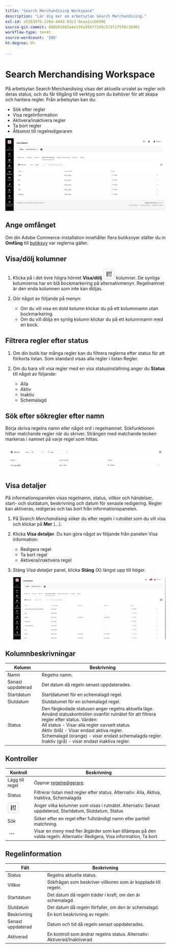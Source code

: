 ```yaml
---
title: "Search Merchandising Workspace"
description: "Lär dig mer om arbetsytan Search Merchandising."
exl-id: a52839fb-2264-4443-83c3-9eaa2ccb6996
source-git-commit: 888b81683a4e139a35b771d9c573f1f5f0c3b902
workflow-type: tm+mt
source-wordcount: '580'
ht-degree: 0%

---
```


# Search Merchandising Workspace

På arbetsytan Search Merchandising visas det aktuella urvalet av regler och deras status, och du får tillgång till verktyg som du behöver för att skapa och hantera regler. Från arbetsytan kan du:

* Sök efter regler
* Visa regelinformation
* Aktivera/inaktivera regler
* Ta bort regler
* Åtkomst till regelredigeraren

![Search Merchandising workspace](assets/rules-workspace.png)

## Ange omfånget

Om din Adobe Commerce-installation innehåller flera butiksvyer ställer du in **Omfång** till [butiksvy](https://experienceleague.adobe.com/docs/commerce-admin/start/setup/websites-stores-views.html#scope-settings) var reglerna gäller.

## Visa/dölj kolumner

1. Klicka på i det övre högra hörnet **Visa/dölj** ![Kolumnväljare](assets/btn-show-hide-columns.png) kolumner.
De synliga kolumnerna har en blå bockmarkering på alternativmenyn. Regelnamnet är den enda kolumnen som inte kan döljas.

1. Gör något av följande på menyn:

   * Om du vill visa en dold kolumn klickar du på ett kolumnnamn utan bockmarkering.
   * Om du vill dölja en synlig kolumn klickar du på ett kolumnnamn med en bock.

## Filtrera regler efter status

1. Om din butik har många regler kan du filtrera reglerna efter status för att förkorta listan. Som standard visas alla regler i listan Regler.

1. Om du bara vill visa regler med en viss statusinställning anger du **Status** till något av följande:

   * Alla
   * Aktiv
   * Inaktiv
   * Schemalagd

## Sök efter sökregler efter namn

Börja skriva regelns namn eller något ord i regelnamnet.
Sökfunktionen hittar matchande regler när du skriver. Strängen med matchande tecken markeras i namnet på varje regel som hittas.

![Regler - hitta efter namn](assets/rules-workspace-search-name.png)

## Visa detaljer

På informationspanelen visas regelnamn, status, villkor och händelser, start- och slutdatum, beskrivning och datum för senaste redigering. Regler kan aktiveras, redigeras och tas bort från informationspanelen.

1. På *Search Merchandising* söker du efter regeln i rutnätet som du vill visa och klickar på **Mer** (...).
1. Klicka **Visa detaljer**.
Du kan göra något av följande från panelen Visa information:

   * Redigera regel
   * Ta bort regel
   * Aktivera/inaktivera regel

1. Stäng *Visa detaljer* panel, klicka **Stäng** (X) längst upp till höger.

   ![Regel - detaljer](assets/rules-workspace-details.png)

## Kolumnbeskrivningar

| Kolumn | Beskrivning |
|--- |--- |
| Namn | Regelns namn. |
| Senast uppdaterad | Det datum då regeln senast uppdaterades. |
| Startdatum | Startdatumet för en schemalagd regel. |
| Slutdatum | Slutdatumet för en schemalagd regel. |
| Status | Den färgkodade statusen anger regelns aktuella läge. Använd statuskontrollen ovanför rutnätet för att filtrera regler efter status. Värden:<br />All status - Visar alla regler oavsett status.<br />Aktiv (blå) - Visar endast aktiva regler.<br />Schemalagd (orange) - visar endast schemalagda regler.<br />Inaktiv (grå) - visar endast inaktiva regler. |

## Kontroller

| Kontroll | Beskrivning |
|--- |--- |
| Lägg till regel | Öppnar [regelredigerare](rules-add.md). |
| Status | Filtrerar listan med regler efter status. Alternativ: Alla, Aktiva, Inaktiva, Schemalagda |
| ![Kolumnväljare](assets/btn-show-hide-columns.png) | Anger vilka kolumner som visas i rutnätet. Alternativ: Senast uppdaterad, Startdatum, Slutdatum, Status |
| Sök | Söker efter en regel efter fullständigt namn eller partiell matchning. |
| ![Fler väljare](assets/btn-more.png) | Visar en meny med fler åtgärder som kan tillämpas på den valda regeln. Alternativ: Redigera, Visa information, Ta bort |

## Regelinformation

| Fält | Beskrivning |
|--- |--- |
| Status | Regelns aktuella status. |
| Villkor | Sökfrågan som beskriver villkoren som är kopplade till regeln. |
| Startdatum | Det datum då regeln träder i kraft, om den är schemalagd. |
| Slutdatum | Det datum då regeln förfaller, om den är schemalagd. |
| Beskrivning | En kort beskrivning av regeln. |
| Senast uppdaterad | Datum och tid då regeln senast uppdaterades. |
| Aktiverad | En kontroll som ändrar regelns status. Alternativ: Aktiverad/Inaktiverad |
